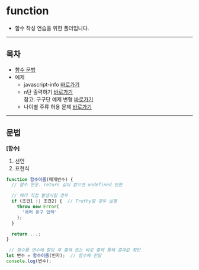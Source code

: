 # function
- 함수 작성 연습을 위한 폴더입니다.  

---

## 목차

- [함수 문법](#문법)
- 예제
  - javascript-info [바로가기](/javascript/04.function/04.function.js)
  - n단 출력하기 [바로가기](/javascript/04.function/multiplication.js)  
    참고: 구구단 예제 변형 [바로가기](/javascript/04.loop-condition/multiplation.js)
  - 나이별 주류 허용 문제 [바로가기](/javascript/04.function/drinking.js)

---

## 문법
**[함수]**
1. 선언
2. 표현식

```javascript
function 함수이름(매개변수) {
  // 함수 본문. return 값이 없으면 undefined 반환

  // 에러 직접 발생시킬 경우
  if (조건1 || 조건2) {  // Truthy할 경우 실행
    throw new Error(
      '에러 문구 입력'
    );
  }

  return ...;
}

 // 함수를 변수에 할당 후 출력 또는 바로 출력 통해 결과값 확인
let 변수 = 함수이름(인자);  // 함수에 전달
console.log(변수);
```  
